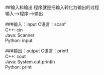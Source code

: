 ##输入和输出
程序就是把输入转化为输出的过程  
输入-->程序-->输出


###输入：input
C语言：scanf  
C++: cin  
Java: Scanner  
Python: input

###输出：output
C语言：printf  
C++: cout  
Java: System.out.println  
Python: print


